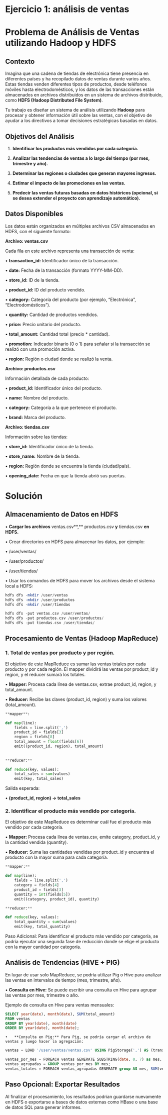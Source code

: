 # Ejercicio 1: análisis de ventas

# **Problema de Análisis de Ventas utilizando Hadoop y HDFS**

## **Contexto**

Imagina que una cadena de tiendas de electrónica tiene presencia en diferentes países y ha recopilado datos de ventas durante varios años. Estas tiendas venden diferentes tipos de productos, desde teléfonos móviles hasta electrodomésticos, y los datos de las transacciones están almacenados en archivos distribuidos en un sistema de archivos distribuido, como **HDFS (Hadoop Distributed File System)**.

Tu trabajo es diseñar un sistema de análisis utilizando **Hadoop** para procesar y obtener información útil sobre las ventas, con el objetivo de ayudar a los directivos a tomar decisiones estratégicas basadas en datos.

## **Objetivos del Análisis**

1.	**Identificar los productos más vendidos por cada categoría.**

2.	**Analizar las tendencias de ventas a lo largo del tiempo (por mes, trimestre y año).**

3.	**Determinar las regiones o ciudades que generan mayores ingresos.**

4.	**Estimar el impacto de las promociones en las ventas.**

5.	**Predecir las ventas futuras basadas en datos históricos (opcional, si se desea extender el proyecto con aprendizaje automático).**

## **Datos Disponibles**

Los datos están organizados en múltiples archivos CSV almacenados en HDFS, con el siguiente formato:

**Archivo: ventas.csv**

Cada fila en este archivo representa una transacción de venta:

•	**transaction_id:** Identificador único de la transacción.

•	**date:** Fecha de la transacción (formato YYYY-MM-DD).

•	**store_id:** ID de la tienda.

•	**product_id:** ID del producto vendido.

•	**category:** Categoría del producto (por ejemplo, “Electrónica”, “Electrodomésticos”).

•	**quantity:** Cantidad de productos vendidos.

•	**price:** Precio unitario del producto.

•	**total_amount:** Cantidad total (precio * cantidad).

•	**promotion:** Indicador binario (0 o 1) para señalar si la transacción se realizó con una promoción activa.

•	**region:** Región o ciudad donde se realizó la venta.

**Archivo: productos.csv**

Información detallada de cada producto:

•	**product_id:** Identificador único del producto.

•	**name:** Nombre del producto.

•	**category:** Categoría a la que pertenece el producto.

•	**brand:** Marca del producto.

**Archivo: tiendas.csv**

Información sobre las tiendas:

•	**store_id:** Identificador único de la tienda.

•	**store_name:** Nombre de la tienda.

•	**region:** Región donde se encuentra la tienda (ciudad/país).

•	**opening_date:** Fecha en que la tienda abrió sus puertas.

# **Solución**

## **Almacenamiento de Datos en HDFS**

•	**Cargar los archivos** ventas.csv**,** productos.csv **y** tiendas.csv **en HDFS.**

•	Crear directorios en HDFS para almacenar los datos, por ejemplo:

•	/user/ventas/

•	/user/productos/

•	/user/tiendas/

•	Usar los comandos de HDFS para mover los archivos desde el sistema local a HDFS:

```php
hdfs dfs -mkdir /user/ventas
hdfs dfs -mkdir /user/productos
hdfs dfs -mkdir /user/tiendas

hdfs dfs -put ventas.csv /user/ventas/
hdfs dfs -put productos.csv /user/productos/
hdfs dfs -put tiendas.csv /user/tiendas/
```

## **Procesamiento de Ventas (Hadoop MapReduce)**

### 1. **Total de ventas por producto y por región.**

El objetivo de este MapReduce es sumar las ventas totales por cada producto y por cada región. El mapper dividirá las ventas por product_id y region, y el reducer sumará los totales.

•	**Mapper:** Procesa cada línea de ventas.csv, extrae product_id, region, y total_amount.

•	**Reducer:** Recibe las claves (product_id, region) y suma los valores (total_amount).

```python
**mapper**:

def map(line):
    fields = line.split(',')
    product_id = fields[3]
    region = fields[8]
    total_amount = float(fields[6])
    emit((product_id, region), total_amount)
    
    
**reducer:**

def reduce(key, values):
    total_sales = sum(values)
    emit(key, total_sales)
```

Salida esperada:

•	**(product_id, region) -> total_sales**

### 2. **Identificar el producto más vendido por categoría.**

El objetivo de este MapReduce es determinar cuál fue el producto más vendido por cada categoría.

•	**Mapper:** Procesa cada línea de ventas.csv, emite category, product_id, y la cantidad vendida (quantity).

•	**Reducer:** Suma las cantidades vendidas por product_id y encuentra el producto con la mayor suma para cada categoría.

```python
**mapper:**

def map(line):
    fields = line.split(',')
    category = fields[4]
    product_id = fields[3]
    quantity = int(fields[5])
    emit((category, product_id), quantity)

**reducer:**

def reduce(key, values):
    total_quantity = sum(values)
    emit(key, total_quantity)
```

Paso Adicional: Para identificar el producto más vendido por categoría, se podría ejecutar una segunda fase de reducción donde se elige el producto con la mayor cantidad por categoría.

## **Análisis de Tendencias (HIVE + PIG)**

En lugar de usar solo MapReduce, se podría utilizar Pig o Hive para analizar las ventas en intervalos de tiempo (mes, trimestre, año).

•	**Consulta en Hive:** Se puede escribir una consulta en Hive para agrupar las ventas por mes, trimestre o año.

Ejemplo de consulta en Hive para ventas mensuales:

```sql
SELECT year(date), month(date), SUM(total_amount)
FROM ventas
GROUP BY year(date), month(date)
ORDER BY year(date), month(date);
```

	•	**Consulta en Pig:** Para Pig, se podría cargar el archivo de ventas y luego hacer la agregación:

```sql
ventas = LOAD '/user/ventas/ventas.csv' USING PigStorage(',') AS (transaction_id:chararray, date:chararray, store_id:int, product_id:int, category:chararray, quantity:int, price:float, total_amount:float, promotion:int, region:chararray);

ventas_por_mes = FOREACH ventas GENERATE SUBSTRING(date, 0, 7) as mes, total_amount;
ventas_agrupadas = GROUP ventas_por_mes BY mes;
ventas_totales = FOREACH ventas_agrupadas GENERATE group AS mes, SUM(ventas_por_mes.total_amount) AS total_ventas;
```

## **Paso Opcional: Exportar Resultados**

Al finalizar el procesamiento, los resultados podrían guardarse nuevamente en HDFS o exportarse a bases de datos externas como HBase o una base de datos SQL para generar informes.
